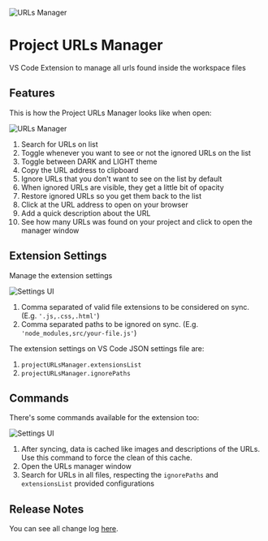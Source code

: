 ![URLs Manager](https://raw.githubusercontent.com/leandrosimoes/project-urls-manager-vscode-extension/master/docs/icon-dark-128.png)

# Project URLs Manager

VS Code Extension to manage all urls found inside the workspace files

## Features

This is how the Project URLs Manager looks like when open:

![URLs Manager](https://raw.githubusercontent.com/leandrosimoes/project-urls-manager-vscode-extension/master/docs/manager.png)

1. Search for URLs on list
2. Toggle whenever you want to see or not the ignored URLs on the list
3. Toggle between DARK and LIGHT theme
4. Copy the URL address to clipboard
5. Ignore URLs that you don't want to see on the list by default
6. When ignored URLs are visible, they get a little bit of opacity
7. Restore ignored URLs so you get them back to the list
8. Click at the URL address to open on your browser
9. Add a quick description about the URL
10. See how many URLs was found on your project and click to open the manager window

## Extension Settings

Manage the extension settings

![Settings UI](https://raw.githubusercontent.com/leandrosimoes/project-urls-manager-vscode-extension/master/docs/settings-ui.png)

1. Comma separated of valid file extensions to be considered on sync. (E.g. `'.js,.css,.html'`)
2. Comma separated paths to be ignored on sync. (E.g. `'node_modules,src/your-file.js'`)

The extension settings on VS Code JSON settings file are:

1. `projectURLsManager.extensionsList`
2. `projectURLsManager.ignorePaths` 

## Commands

There's some commands available for the extension too:

![Settings UI](https://raw.githubusercontent.com/leandrosimoes/project-urls-manager-vscode-extension/master/docs/commands.png)

1. After syncing, data is cached like images and descriptions of the URLs. Use this command to force the clean of this cache.
2. Open the URLs manager window
3. Search for URLs in all files, respecting the `ignorePaths` and `extensionsList` provided configurations

## Release Notes

You can see all change log [here](https://github.com/leandrosimoes/project-urls-manager-vscode-extension/blob/master/CHANGELOG.md).
